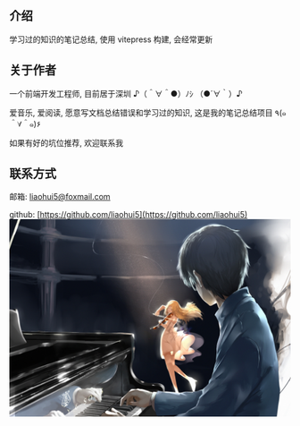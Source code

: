 ## 介绍

学习过的知识的笔记总结, 使用 vitepress 构建, 会经常更新

## 关于作者

一个前端开发工程师, 目前居于深圳 ♪（＾∀＾●）ﾉｼ （●´∀｀）♪

爱音乐, 爱阅读, 愿意写文档总结错误和学习过的知识, 这是我的笔记总结项目 ٩(๑＾∀＾๑)۶

如果有好的坑位推荐, 欢迎联系我

## 联系方式

邮箱: liaohui5@foxmail.com

github: [https://github.com/liaohui5](https://github.com/liaohui5)
![logo](https://raw.githubusercontent.com/liaohui5/images/main/images/202209201513473.jpg)
